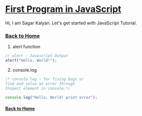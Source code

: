 # [First Program in JavaScript](./js1.html)
Hi, I am Sagar Kalyan.
Let's get started with JavaScript Tutorial.
### [Back to Home](https://sagarkalyan1.github.io/javascript-tutorial/)

1. alert function
```js
// alert - Javascript Output
alert("Hello, World!");
```


2. console.log
```js
/* console.log - for fixing bugs or 
find and solve an error through
Inspect element in console.*/

console.log("Hello, World! print error");
```

#### [Back to Home](https://sagarkalyan1.github.io/javascript-tutorial/)
